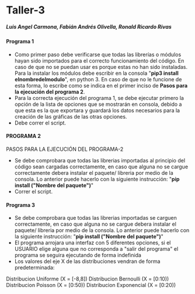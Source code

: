 # Taller-3
##### Luis Angel Carmona, Fabián Andrés Olivella, Ronald Ricardo Rivas

#### Programa 1 ####

- Como primer paso debe verificarse que todas las librerías o módulos hayan sido importados para el correcto funcionamiento del código. En caso de que no se puedan usar es porque estas no han sido instaladas. Para la instalar los módulos debe escribir en la consola "**pip3 install elnombredelmodulo**", en python 3. En caso de que no le funcione de esta forma, lo escribe como se indica en el primer inciso de **Pasos para la ejecución del programa 2**.
- Para la correcta ejecución del programa 1, se debe ejecutar primero la opción de la lista de opciones que se mostrarán en consola, debido a que esta es la que exportara y guardará los datos necesarios para la creación de las gráficas de las otras opciones.
- Debe correr el script.

#### PROGRAMA 2 ####
PASOS PARA LA EJECUCIÓN DEL PROGRAMA-2

- Se debe comprobara que todas las librerias importadas al principio del código sean cargadas correctamente, en caso que alguna no se cargue correctamente debera instalar el paquete/ libreria por medio de la consola. Lo anterior puede hacerlo con la siguiente instrucción:
"**pip install ("Nombre del paquete")**"
- Correr el script.

#### Programa 3 ####

- Se debe comprobara que todas las librerias importadas se carguen correctamente, en caso que alguna no se cargue debera instalar el paquete/ libreria por medio de la consola. Lo anterior puede hacerlo con la siguiente instrucción:
"**pip install ("Nombre del paquete")**"
- El programa arrojara una interfaz con 5 diferentes opciones, si el USUARIO elige alguna que no corresponda a "salir del programa" el programa se seguira ejecutando de forma indefinida
- Los valores del eje X de las distribuciones vendran de forma predeterminada:

Distribucion Uniforme (X = [-8,8])
Distribucion Bernoulli (X = [0:10))
Distribucion Poisson (X = [0:50))
Distribucion Exponencial (X = [0:20))
